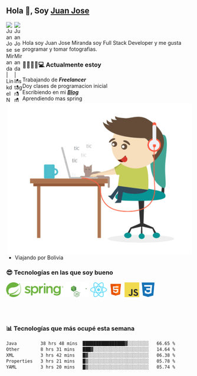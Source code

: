 ## Hola 👋, Soy [Juan Jose](http://juanjoses.me)

<a href="https://www.linkedin.com/in/juanjosemirandam/">
  <img align="left" alt="Juan Jose Miranda | LinkdeIN" width="22px" src="https://cdn.jsdelivr.net/npm/simple-icons@v3/icons/linkedin.svg" />
</a>

<a href="https://www.instagram.com/juan.jose.miranda/">
  <img align="left" alt="Juan Jose Miranda | Instagram" width="22px" src="https://cdn.jsdelivr.net/npm/simple-icons@v3/icons/instagram.svg" />
</a>

<br /> <br />

Hola soy Juan Jose Miranda soy Full Stack Developer y me gusta programar y tomar fotografias.

<img align="right" alt="GIF" src="./images/gif-juanjose.gif" width="500" max-height="320" />

### 👨‍💻🕵‍♀💻 Actualmente estoy

- Trabajando de ***Freelancer***
- Doy clases de programacion inicial
- Escribiendo en mi ***[Blog](http://juanjoses.me)***
- Aprendiendo mas spring
- Viajando por Bolivia 

### 😎 Tecnologías en las que soy bueno

<code><img alt="Spring" height="40px" src="./images/spring-icon.svg"/></code>
<code><img alt="NodeJS" height="40px" src="./images/nodejs-icon.svg" /></code>
<code><img alt="ReactJS" height="40px" src="./images/react-icon.svg" /></code>
<code><img alt="HTML5" height="40px" src="./images/html-icon.png" /></code>
<code><img alt="JavaScript" height="40px" src="./images/js-icon.png"  /></code>
<code><img alt="CSS3" height="40px" src="./images/css-icon.png" /></code>

<br/><br/>

### 📊 Tecnologías que más ocupé esta semana

<!--START_SECTION:waka-->
```text
Java         38 hrs 48 mins  ████████████████▓░░░░░░░░   66.65 % 
Other        8 hrs 31 mins   ███▓░░░░░░░░░░░░░░░░░░░░░   14.64 % 
XML          3 hrs 42 mins   █▓░░░░░░░░░░░░░░░░░░░░░░░   06.38 % 
Properties   3 hrs 21 mins   █▒░░░░░░░░░░░░░░░░░░░░░░░   05.78 % 
YAML         3 hrs 20 mins   █▒░░░░░░░░░░░░░░░░░░░░░░░   05.74 % 
```
<!--END_SECTION:waka-->

<!-- ### 📌🤓 Últimos artículos en mi blog -->
